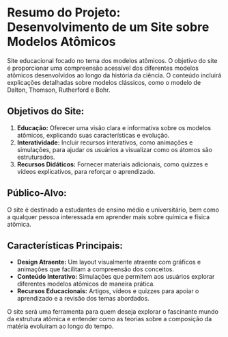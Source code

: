 # Resumo do Projeto: Desenvolvimento de um Site sobre Modelos Atômicos

 Site educacional focado no tema dos modelos atômicos. O objetivo do site é proporcionar uma compreensão acessível dos diferentes modelos atômicos desenvolvidos ao longo da história da ciência. O conteúdo incluirá explicações detalhadas sobre modelos clássicos, como o modelo de Dalton, Thomson, Rutherford e Bohr.

## Objetivos do Site:
1. **Educação:** Oferecer uma visão clara e informativa sobre os modelos atômicos, explicando suas características e evolução.
2. **Interatividade:** Incluir recursos interativos, como animações e simulações, para ajudar os usuários a visualizar como os átomos são estruturados.
3. **Recursos Didáticos:** Fornecer materiais adicionais, como quizzes e vídeos explicativos, para reforçar o aprendizado.

## Público-Alvo:
O site é destinado a estudantes de ensino médio e universitário, bem como a qualquer pessoa interessada em aprender mais sobre química e física atômica.

## Características Principais:
- **Design Atraente:** Um layout visualmente atraente com gráficos e animações que facilitam a compreensão dos conceitos.
- **Conteúdo Interativo:** Simulações que permitem aos usuários explorar diferentes modelos atômicos de maneira prática.
- **Recursos Educacionais:** Artigos, vídeos e quizzes para apoiar o aprendizado e a revisão dos temas abordados.

O site será uma ferramenta para quem deseja explorar o fascinante mundo da estrutura atômica e entender como as teorias sobre a composição da matéria evoluíram ao longo do tempo.
